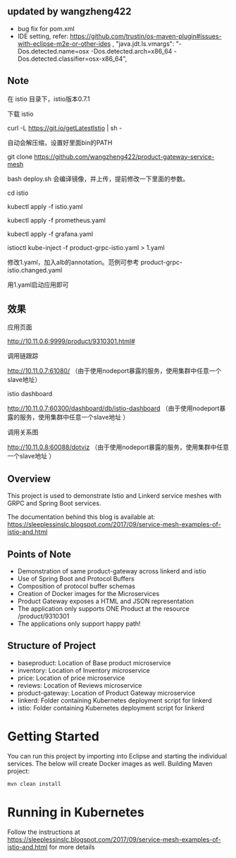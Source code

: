 ## updated by wangzheng422

* bug fix for pom.xml
* IDE setting, refer: https://github.com/trustin/os-maven-plugin#issues-with-eclipse-m2e-or-other-ides ,  "java.jdt.ls.vmargs": "-Dos.detected.name=osx -Dos.detected.arch=x86_64 -Dos.detected.classifier=osx-x86_64",

## Note

在 istio 目录下，istio版本0.7.1

下载 istio

curl -L https://git.io/getLatestIstio | sh -

自动会解压缩，设置好里面bin的PATH

git clone  https://github.com/wangzheng422/product-gateway-service-mesh

bash deploy.sh 会编译镜像，并上传，提前修改一下里面的参数。

cd istio

kubectl apply -f istio.yaml

kubectl apply -f prometheus.yaml

kubectl apply -f grafana.yaml

istioctl kube-inject -f product-grpc-istio.yaml > 1.yaml

修改1.yaml，加入alb的annotation。范例可参考 product-grpc-istio.changed.yaml

用1.yaml启动应用即可

## 效果

应用页面

http://10.11.0.6:9999/product/9310301.html#


调用链跟踪

http://10.11.0.7:61080/ （由于使用nodeport暴露的服务，使用集群中任意一个slave地址）


istio dashboard

http://10.11.0.7:60300/dashboard/db/istio-dashboard  （由于使用nodeport暴露的服务，使用集群中任意一个slave地址 ）


调用关系图

http://10.11.0.8:60088/dotviz （由于使用nodeport暴露的服务，使用集群中任意一个slave地址 ）



## Overview

This project is used to demonstrate Istio and Linkerd service meshes with GRPC and Spring Boot services.

The documentation behind this blog is available at:
https://sleeplessinslc.blogspot.com/2017/09/service-mesh-examples-of-istio-and.html

## Points of Note

- Demonstration of same product-gateway across linkerd and istio
- Use of Spring Boot and Protocol Buffers
- Composition of protocol buffer schemas
- Creation of Docker images for the Microservices
- Product Gateway exposes a HTML and JSON representation
- The application only supports ONE Product at the resource /product/9310301
- The applications only support happy path!

## Structure of Project

- baseproduct: Location of Base product microservice
- inventory: Location of Inventory microservice
- price: Location of price microservice
- reviews: Location of Reviews microservice
- product-gateway: Location of Product Gateway microservice
- linkerd: Folder containing Kubernetes deployment script for linkerd
- istio: Folder containing Kubernetes deployment script for linkerd

# Getting Started

You can run this project by importing into Eclipse and starting the individual services. The below will create Docker images as well.
Building Maven project:
```bash
mvn clean install
```
# Running in Kubernetes

Follow the instructions at https://sleeplessinslc.blogspot.com/2017/09/service-mesh-examples-of-istio-and.html for more details
